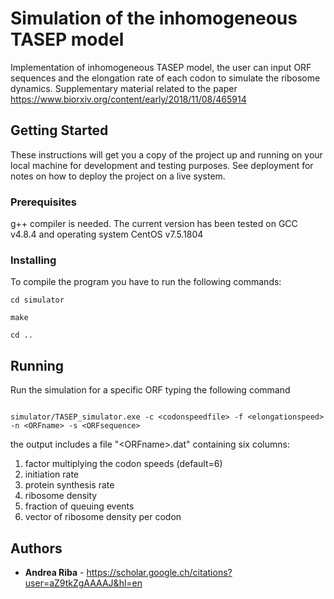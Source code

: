 # Simulation of the inhomogeneous TASEP model

Implementation of inhomogeneous TASEP model, the user can input ORF sequences and the elongation rate of each codon to simulate the ribosome dynamics. 
Supplementary material related to the paper https://www.biorxiv.org/content/early/2018/11/08/465914

## Getting Started

These instructions will get you a copy of the project up and running on your local machine for development and testing purposes. See deployment for notes on how to deploy the project on a live system.

### Prerequisites

g++ compiler is needed. The current version has been tested on GCC v4.8.4 and operating system CentOS v7.5.1804


### Installing

To compile the program you have to run the following commands:

```
cd simulator

make

cd ..

```

## Running

Run the simulation for a specific ORF typing the following command

```

simulator/TASEP_simulator.exe -c <codonspeedfile> -f <elongationspeed> -n <ORFname> -s <ORFsequence>

```
the output includes a file \"\<ORFname\>.dat\" containing six columns:

1. factor multiplying the codon speeds (default=6)
2. initiation rate
3. protein synthesis rate
4. ribosome density
5. fraction of queuing events
6. vector of ribosome density per codon


## Authors

* **Andrea Riba** - https://scholar.google.ch/citations?user=aZ9tkZgAAAAJ&hl=en


